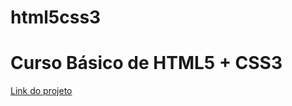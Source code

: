 # html5css3
<h1>Curso Básico de HTML5 + CSS3</h1>
<a href="https://richardsmarsi.000webhostapp.com/" target="_blank">Link do projeto</a>




